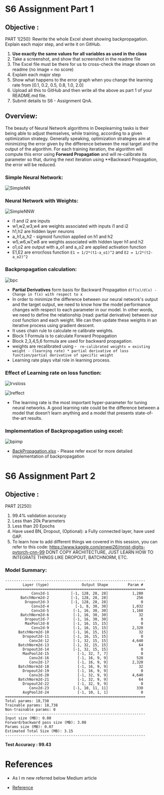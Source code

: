# S6 Assignment Part 1

## Objective :

PART 1[250]: Rewrite the whole Excel sheet showing backpropagation. Explain each major step, and write it on GitHub. 
1. **Use exactly the same values for all variables as used in the class**
2. Take a screenshot, and show that screenshot in the readme file
3. The Excel file must be there for us to cross-check the image shown on readme (no image = no score)
4. Explain each major step
5. Show what happens to the error graph when you change the learning rate from [0.1, 0.2, 0.5, 0.8, 1.0, 2.0] 
6. Upload all this to GitHub and then write all the above as part 1 of your README.md file. 
7. Submit details to S6 - Assignment QnA. 


## Overview:

The beauty of Neural Network algorithms in Deeplearning tasks is their being able to adjust themselves, 
while training, according to a given optimization strategy. Generally speaking, 
optimization strategies aim at minimizing the error given by the difference between 
the real target and the output of the algorithm. For each training iteration, 
the algorithm will compute this error using **Forward Propagation** and will re-calibrate its parameter so that,
during the next iteration using **Backward Propagation, the error will be reduced.<br>


### Simple Neural Network: 

![SimpleNN](./images/nn.png)


### Neural Network with Weights:

![SimpleNNW](.//images//nn_weights.png)

* i1 and i2 are inputs
* w1,w2,w3,w4 are weights associated with inputs i1 and i2
* h1,h2 are hidden layer neurons
* a_h1,a_h2 - sigmoid function applied on h1 and h2
* w5,w6,w7,w8 are weights associated with hidden layer h1 and h2
* o1,o2 are output with a_o1 and a_o2 are applied activation function
* E1,E2 are error/loss function `E1 = 1/2*(t1-a_o1)^2` and `E2 = 1/2*(t2-a_o2)^2`

### Backpropagation calculation:

![bpc](./images/Pd.png)

* **Partial Derivatives** form basis for Backward Propagation `d(f(x)/d(x) - Change in f(x) with respect to x`
* In order to minimize the difference between our neural network's output and the target output, we need to know how the model performance changes with respect to each parameter in our model. In other words, we need to define the relationship (read: partial derivative) between our cost function and each weight. We can then update these weights in an iterative process using gradient descent.
* It uses chain rule to calculate re calibrate weights.
* Block 1 Formula is to calculate Forward Propagation
* Block 2,3,4,5,6 formula are used for backward propagation.
* weights are recalibrated using - ` re-calibrated weights = existing weight - (learning rate) * partial derivative of loss function/partial derivative of specific weight`
* Learning rate plays vital role in learning process.

### Effect of Learning rate on loss function:

![lrvsloss](./images/LRvsloss.png)



![lreffect](./images/lreffect.png)

* The learning rate is the most important hyper-parameter for tuning neural networks. A good learning rate could be the difference between a model that doesn’t learn anything and a model that presents state-of-the-art results.


### Implementation of Backpropagation using excel:

![bpimp](./images/excelss.png)

* [BackPropagation.xlsx](BackPropagation.xlsx) - Please refer excel for more detailed implementation of backpropagation


# S6 Assignment Part 2

## Objective :

PART 2[250]:
1. 99.4% validation accuracy
2. Less than 20k Parameters
3. Less than 20 Epochs
4. Have used BN, Dropout,
(Optional): a Fully connected layer, have used GAP. 
5. To learn how to add different things we covered in this session, you can refer to this code: https://www.kaggle.com/enwei26/mnist-digits-pytorch-cnn-99 DONT COPY ARCHITECTURE, JUST LEARN HOW TO INTEGRATE THINGS LIKE DROPOUT, BATCHNORM, ETC.


### Model Summary:

```
----------------------------------------------------------------
        Layer (type)               Output Shape         Param #
================================================================
            Conv2d-1          [-1, 128, 28, 28]           1,280
       BatchNorm2d-2          [-1, 128, 28, 28]             256
         Dropout2d-3          [-1, 128, 28, 28]               0
            Conv2d-4            [-1, 8, 30, 30]           1,032
            Conv2d-5           [-1, 16, 30, 30]           1,168
       BatchNorm2d-6           [-1, 16, 30, 30]              32
         Dropout2d-7           [-1, 16, 30, 30]               0
         MaxPool2d-8           [-1, 16, 15, 15]               0
            Conv2d-9           [-1, 16, 15, 15]           2,320
      BatchNorm2d-10           [-1, 16, 15, 15]              32
        Dropout2d-11           [-1, 16, 15, 15]               0
           Conv2d-12           [-1, 32, 15, 15]           4,640
      BatchNorm2d-13           [-1, 32, 15, 15]              64
        Dropout2d-14           [-1, 32, 15, 15]               0
        MaxPool2d-15             [-1, 32, 7, 7]               0
           Conv2d-16             [-1, 16, 9, 9]             528
           Conv2d-17             [-1, 16, 9, 9]           2,320
      BatchNorm2d-18             [-1, 16, 9, 9]              32
        Dropout2d-19             [-1, 16, 9, 9]               0
           Conv2d-20             [-1, 32, 9, 9]           4,640
      BatchNorm2d-21             [-1, 32, 9, 9]              64
        Dropout2d-22             [-1, 32, 9, 9]               0
           Conv2d-23           [-1, 10, 11, 11]             330
        AvgPool2d-24             [-1, 10, 1, 1]               0
================================================================
Total params: 18,738
Trainable params: 18,738
Non-trainable params: 0
----------------------------------------------------------------
Input size (MB): 0.00
Forward/backward pass size (MB): 3.08
Params size (MB): 0.07
Estimated Total Size (MB): 3.15
----------------------------------------------------------------
```

**Test Accuracy : 99.43**


# References

- As I m new referred below Medium article

- [Reference](https://ravivaishnav20.medium.com/handwritten-digit-recognition-using-pytorch-get-99-5-accuracy-in-20-k-parameters-bcb0a2bdfa09)

